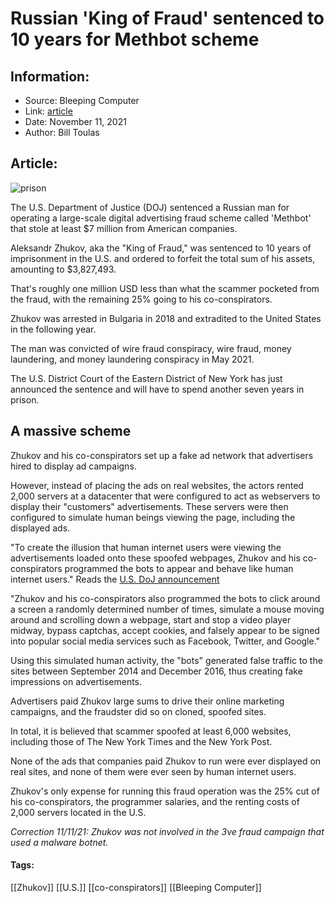 # Russian 'King of Fraud' sentenced to 10 years for Methbot scheme
### 

## Information:
+ Source: Bleeping Computer
+ Link: [article](https://www.bleepingcomputer.com/news/legal/russian-king-of-fraud-sentenced-to-10-years-for-methbot-scheme/)
+ Date: November 11, 2021
+ Author: Bill Toulas


## Article:
![prison](https://www.bleepstatic.com/content/hl-images/2021/11/11/prison.jpg?rand=165379360)


The U.S. Department of Justice (DOJ) sentenced a Russian man for operating a large-scale digital advertising fraud scheme called 'Methbot' that stole at least $7 million from American companies.


Aleksandr Zhukov, aka the "King of Fraud," was sentenced to 10 years of imprisonment in the U.S. and ordered to forfeit the total sum of his assets, amounting to $3,827,493.


That's roughly one million USD less than what the scammer pocketed from the fraud, with the remaining 25% going to his co-conspirators.


Zhukov was arrested in Bulgaria in 2018 and extradited to the United States in the following year.


The man was convicted of wire fraud conspiracy, wire fraud, money laundering, and money laundering conspiracy in May 2021.


The U.S. District Court of the Eastern District of New York has just announced the sentence and will have to spend another seven years in prison.


A massive scheme
----------------


Zhukov and his co-conspirators set up a fake ad network that advertisers hired to display ad campaigns.


However, instead of placing the ads on real websites, the actors rented 2,000 servers at a datacenter that were configured to act as webservers to display their "customers" advertisements. These servers were then configured to simulate human beings viewing the page, including the displayed ads.


"To create the illusion that human internet users were viewing the advertisements loaded onto these spoofed webpages, Zhukov and his co-conspirators programmed the bots to appear and behave like human internet users." Reads the [U.S. DoJ announcement](https://www.justice.gov/usao-edny/pr/russian-cybercriminal-sentenced-10-years-prison-digital-advertising-fraud-scheme)


"Zhukov and his co-conspirators also programmed the bots to click around a screen a randomly determined number of times, simulate a mouse moving around and scrolling down a webpage, start and stop a video player midway, bypass captchas, accept cookies, and falsely appear to be signed into popular social media services such as Facebook, Twitter, and Google."


Using this simulated human activity, the "bots" generated false traffic to the sites between September 2014 and December 2016, thus creating fake impressions on advertisements.


Advertisers paid Zhukov large sums to drive their online marketing campaigns, and the fraudster did so on cloned, spoofed sites.


In total, it is believed that scammer spoofed at least 6,000 websites, including those of The New York Times and the New York Post.


None of the ads that companies paid Zhukov to run were ever displayed on real sites, and none of them were ever seen by human internet users.


Zhukov's only expense for running this fraud operation was the 25% cut of his co-conspirators, the programmer salaries, and the renting costs of 2,000 servers located in the U.S.


*Correction 11/11/21: Zhukov was not involved in the 3ve fraud campaign that used a malware botnet.*




#### Tags:
[[Zhukov]] [[U.S.]] [[co-conspirators]] [[Bleeping Computer]]
